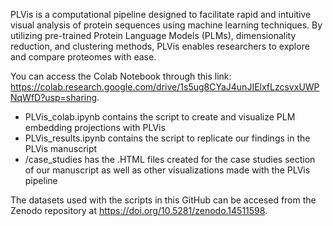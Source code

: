 PLVis is a computational pipeline designed to facilitate rapid and intuitive visual analysis of protein sequences using machine learning techniques. By utilizing pre-trained Protein Language Models (PLMs), dimensionality reduction, and clustering methods, PLVis enables researchers to explore and compare proteomes with ease.

You can access the Colab Notebook through this link: https://colab.research.google.com/drive/1s5ug8CYaJ4unJIElxfLzcsvxUWPNqWfD?usp=sharing.

- PLVis_colab.ipynb contains the script to create and visualize PLM embedding projections with PLVis
- PLVis_results.ipynb contains the script to replicate our findings in the PLVis manuscript
- /case_studies has the .HTML files created for the case studies section of our manuscript as well as other visualizations made with the PLVis pipeline
 
The datasets used with the scripts in this GitHub can be accesed from the Zenodo repository at https://doi.org/10.5281/zenodo.14511598.

